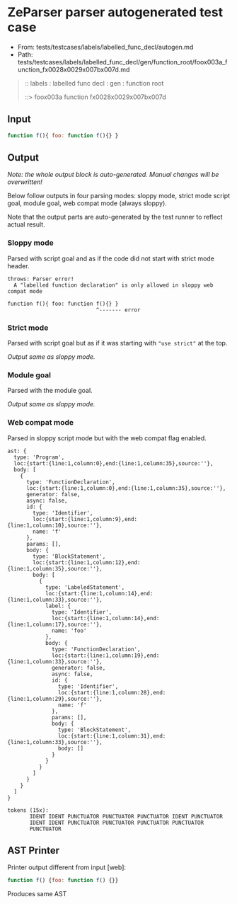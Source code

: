 # ZeParser parser autogenerated test case

- From: tests/testcases/labels/labelled_func_decl/autogen.md
- Path: tests/testcases/labels/labelled_func_decl/gen/function_root/foox003a_function_fx0028x0029x007bx007d.md

> :: labels : labelled func decl : gen : function root
>
> ::> foox003a function fx0028x0029x007bx007d

## Input


`````js
function f(){ foo: function f(){} }
`````

## Output

_Note: the whole output block is auto-generated. Manual changes will be overwritten!_

Below follow outputs in four parsing modes: sloppy mode, strict mode script goal, module goal, web compat mode (always sloppy).

Note that the output parts are auto-generated by the test runner to reflect actual result.

### Sloppy mode

Parsed with script goal and as if the code did not start with strict mode header.

`````
throws: Parser error!
  A "labelled function declaration" is only allowed in sloppy web compat mode

function f(){ foo: function f(){} }
                            ^------- error
`````

### Strict mode

Parsed with script goal but as if it was starting with `"use strict"` at the top.

_Output same as sloppy mode._

### Module goal

Parsed with the module goal.

_Output same as sloppy mode._

### Web compat mode

Parsed in sloppy script mode but with the web compat flag enabled.

`````
ast: {
  type: 'Program',
  loc:{start:{line:1,column:0},end:{line:1,column:35},source:''},
  body: [
    {
      type: 'FunctionDeclaration',
      loc:{start:{line:1,column:0},end:{line:1,column:35},source:''},
      generator: false,
      async: false,
      id: {
        type: 'Identifier',
        loc:{start:{line:1,column:9},end:{line:1,column:10},source:''},
        name: 'f'
      },
      params: [],
      body: {
        type: 'BlockStatement',
        loc:{start:{line:1,column:12},end:{line:1,column:35},source:''},
        body: [
          {
            type: 'LabeledStatement',
            loc:{start:{line:1,column:14},end:{line:1,column:33},source:''},
            label: {
              type: 'Identifier',
              loc:{start:{line:1,column:14},end:{line:1,column:17},source:''},
              name: 'foo'
            },
            body: {
              type: 'FunctionDeclaration',
              loc:{start:{line:1,column:19},end:{line:1,column:33},source:''},
              generator: false,
              async: false,
              id: {
                type: 'Identifier',
                loc:{start:{line:1,column:28},end:{line:1,column:29},source:''},
                name: 'f'
              },
              params: [],
              body: {
                type: 'BlockStatement',
                loc:{start:{line:1,column:31},end:{line:1,column:33},source:''},
                body: []
              }
            }
          }
        ]
      }
    }
  ]
}

tokens (15x):
       IDENT IDENT PUNCTUATOR PUNCTUATOR PUNCTUATOR IDENT PUNCTUATOR
       IDENT IDENT PUNCTUATOR PUNCTUATOR PUNCTUATOR PUNCTUATOR
       PUNCTUATOR
`````


## AST Printer

Printer output different from input [web]:

````js
function f() {foo: function f() {}}
````

Produces same AST
